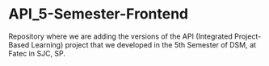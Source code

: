 # API_5-Semester-Frontend
Repository where we are adding the versions of the API (Integrated Project-Based Learning) project that we developed in the 5th Semester of DSM, at Fatec in SJC, SP.
